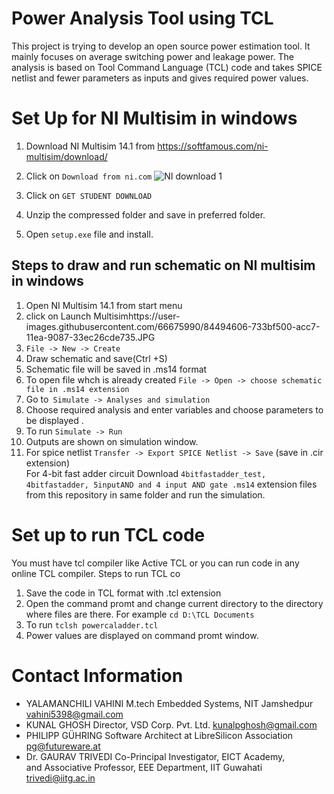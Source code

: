 Power Analysis Tool using TCL
=============================
This project is trying to develop an open source power estimation tool. It mainly focuses on average switching power and leakage power.
The analysis is based on Tool Command Language (TCL) code and takes SPICE netlist and fewer parameters as inputs and gives required power values.

Set Up for NI Multisim in windows
===================================
1) Download NI Multisim 14.1 from https://softfamous.com/ni-multisim/download/ 
2) Click on `Download from ni.com`
 ![NI download 1](https://user-images.githubusercontent.com/66675990/84494289-d9744800-acc6-11ea-91a3-938bc8146741.JPG)
3) Click on `GET STUDENT DOWNLOAD` 

4) Unzip the compressed folder and save in preferred folder.
5) Open `setup.exe` file and install.
## Steps to draw and run schematic on NI multisim in windows
1) Open NI Multisim 14.1 from start menu
2) click on Launch Multisimhttps://user-images.githubusercontent.com/66675990/84494606-733bf500-acc7-11ea-9087-33ec26cde735.JPG
3) `File -> New -> Create `
4) Draw schematic and save(Ctrl +S)
5) Schematic file will be saved in .ms14 format
6) To open file whch is already created
   `File -> Open -> choose schematic file in .ms14 extension` 
7) Go to` Simulate -> Analyses and simulation` 
8) Choose required analysis and enter variables and choose parameters to be displayed .
9) To run 
   `Simulate -> Run `
10) Outputs are shown on simulation window.
11) For spice netlist
   `Transfer -> Export SPICE Netlist -> Save` (save in .cir extension)   
   For 4-bit fast adder circuit Download `4bitfastadder_test, 4bitfastadder, 5inputAND and 4 input AND gate .ms14` extension files from this repository in same folder and run the simulation. 

Set up to run TCL code
=======================
You must have tcl compiler like Active TCL or you can run code in any online TCL compiler.
Steps to run TCL co
1. Save the code in TCL format with .tcl extension
2. Open the command promt and change current directory to the directory where files are there. For example  `cd D:\TCL Documents` 
3. To run  `tclsh powercaladder.tcl`
4. Power values are displayed on command promt window.

Contact Information
====================
- YALAMANCHILI VAHINI 
 M.tech Embedded Systems, NIT Jamshedpur
  vahini5398@gmail.com
- KUNAL GHOSH 
 Director, VSD Corp. Pvt. Ltd. 
  kunalpghosh@gmail.com
- PHILIPP GÜHRING 
Software Architect at LibreSilicon Association
  pg@futureware.at
 - Dr. GAURAV TRIVEDI 
 Co-Principal Investigator, EICT Academy,   
  and Associative Professor, EEE Department, IIT Guwahati
  trivedi@iitg.ac.in
